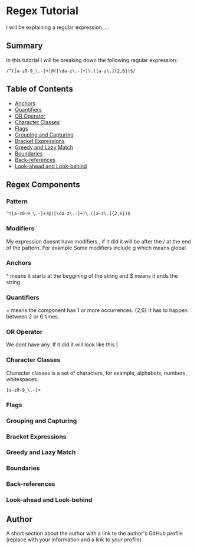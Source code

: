 # Regex Tutorial

I will be explaining a regular expression.....

## Summary

In this tutorial I will be breaking down the following regular expression:
```
/^([a-z0-9_\.-]+)@([\da-z\.-]+)\.([a-z\.]{2,6})$/
```

## Table of Contents

- [Anchors](#anchors)
- [Quantifiers](#quantifiers)
- [OR Operator](#or-operator)
- [Character Classes](#character-classes)
- [Flags](#flags)
- [Grouping and Capturing](#grouping-and-capturing)
- [Bracket Expressions](#bracket-expressions)
- [Greedy and Lazy Match](#greedy-and-lazy-match)
- [Boundaries](#boundaries)
- [Back-references](#back-references)
- [Look-ahead and Look-behind](#look-ahead-and-look-behind)

## Regex Components
### Pattern
```
^([a-z0-9_\.-]+)@([\da-z\.-]+)\.([a-z\.]{2,6})$
```
### Modifiers
My expression doesnt have modifiers , if it did it will be after the / at the end of the pattern. For example Some modifiers include g which means global.
### Anchors
^ means it starts at the beggining of the string and $ means it ends the string.
### Quantifiers
\+ means the component has 1 or more occurrences. {2,6} It has to happen between 2 or 6 times.
### OR Operator
We dont have any. If it did it will look like this |
### Character Classes
Character classes is a set of characters, for example, alphabets, numbers, whitespaces. 
```
[a-z0-9_\.-]+
```
### Flags

### Grouping and Capturing

### Bracket Expressions

### Greedy and Lazy Match

### Boundaries

### Back-references

### Look-ahead and Look-behind

## Author

A short section about the author with a link to the author's GitHub profile (replace with your information and a link to your profile)
